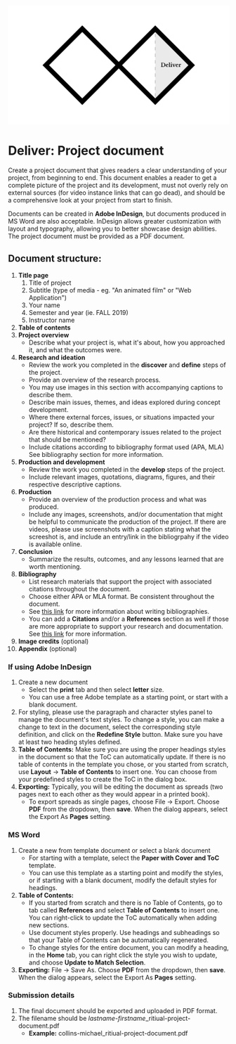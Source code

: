 ![Double Diamond Deliver Phase graphic](/assets/dd-process-deliver-1200px@2x.png)

# Deliver: Project document

Create a project document that gives readers a clear understanding of your project, from beginning to end. This document enables a reader to get a complete picture of the project and its development, must not overly rely on external sources (for video instance links that can go dead), and should be a comprehensive look at your project from start to finish.

Documents can be created in **Adobe InDesign**, but documents produced in MS Word are also acceptable. InDesign allows greater customization with layout and typography, allowing you to better showcase design abilities. The project document must be provided as a PDF document.

## Document structure:

1. **Title page**
   1. Title of project
   2. Subtitle \(type of media - eg. "An animated film" or "Web Application"\)
   3. Your name
   4. Semester and year \(ie. FALL 2019\)
   5. Instructor name
2. **Table of contents**
3. **Project overview**
   * Describe what your project is, what it's about, how you approached it, and what the outcomes were.
4. **Research and ideation**
   * Review the work you completed in the **discover** and **define** steps of the project.
   * Provide an overview of the research process.
   * You may use images in this section with accompanying captions to describe them.
   * Describe main issues, themes, and ideas explored during concept development.
   * Where there external forces, issues, or situations impacted your project? If so, describe them.
   * Are there historical and contemporary issues related to the project that should be mentioned?
   * Include citations according to bibliography format used \(APA, MLA\) See bibliography section for more information.
5. **Production and development**
   * Review the work you completed in the **develop** steps of the project.
   * Include relevant images, quotations, diagrams, figures, and their respective descriptive captions.
6. **Production**
   * Provide an overview of the production process and what was produced.
   * Include any images, screenshots, and/or documentation that might be helpful to communicate the production of the project. If there are videos, please use screenshots with a caption stating what the screeshot is, and include an entry/link in the bibliogrpahy if the video is available online.
7. **Conclusion**
   * Summarize the results, outcomes, and any lessons learned that are worth mentioning. 
8. **Bibliography**
    * List research materials that support the project with associated citations throughout the document.
    * Choose either APA or MLA format. Be consistent throughout the document.
    * See [this link](https://www.bibliography.com/how-to/how-to-write-a-bibliography-for-a-school-project/) for more information about writing bibliographies.
    * You can add a **Citations** and/or a **References** section as well if those are more appropriate to support your research and documentation. See [this link](https://www.bibliography.com/how-to/difference-between-citations-and-references/) for more information.
9. **Image credits** \(optional\)
10. **Appendix** \(optional\)

### If using Adobe InDesign

1. Create a new document
   * Select the **print** tab and then select **letter** size.
   * You can use a free Adobe template as a starting point, or start with a blank document.
2. For styling, please use the paragraph and character styles panel to manage the document's text styles. To change a style, you can make a change to text in the document, select the corresponding style definition, and click on the **Redefine Style** button. Make sure you have at least two heading styles defined.
3. **Table of Contents:** Make sure you are using the proper headings styles in the document so that the ToC can automatically update. If there is no table of contents in the template you chose, or you started from scratch, use **Layout** -> **Table of Contents** to insert one. You can choose from your predefined styles to create the ToC in the dialog box.
4. **Exporting:** Typically, you will be editing the document as spreads (two pages next to each other as they would appear in a printed book).
   * To export spreads as single pages, choose File -> Export. Choose **PDF** from the dropdown, then **save**. When the dialog appears, select the Export As **Pages** setting.

### MS Word

1. Create a new from template document or select a blank document
   * For starting with a template, select the **Paper with Cover and ToC** template.
   * You can use this template as a starting point and modify the styles, or if starting with a blank document, modify the default styles for headings.
2. **Table of Contents:** 
   * If you started from scratch and there is no Table of Contents, go to tab called **References** and select **Table of Contents** to insert one. You can right-click to update the ToC automatically when adding new sections.
   * Use document styles properly. Use headings and subheadings so that your Table of Contents can be automatically regenerated.
   * To change styles for the entire document, you can modify a heading, in the **Home** tab, you can right click the style you wish to update, and choose **Update to Match Selection**.
3. **Exporting:** File -> Save As. Choose **PDF** from the dropdown, then **save**. When the dialog appears, select the Export As **Pages** setting.

### Submission details

1. The final document should be exported and uploaded in PDF format.
2. The filename should be _lastname_-_firstname_\_ritiual-project-document.pdf
   - **Example:** collins-michael_ritiual-project-document.pdf


